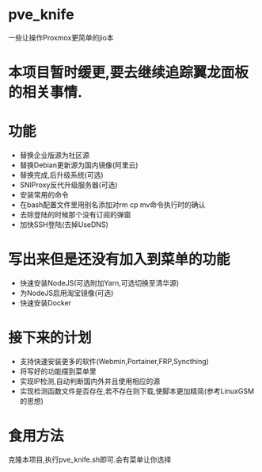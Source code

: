 # pve_knife
一些让操作Proxmox更简单的jio本
# 本项目暂时缓更,要去继续追踪翼龙面板的相关事情.

# 功能
* 替换企业版源为社区源  
* 替换Debian更新源为国内镜像(阿里云)  
* 替换完成,后升级系统(可选)  
* SNIProxy反代升级服务器(可选)  
* 安装常用的命令  
* 在bash配置文件里用别名添加对rm cp mv命令执行时的确认  
* 去除登陆的时候那个没有订阅的弹窗  
* 加快SSH登陆(去掉UseDNS)  

# 写出来但是还没有加入到菜单的功能 
* 快速安装NodeJS(可选附加Yarn,可选切换至清华源) 
* 为NodeJS启用淘宝镜像(可选)
* 快速安装Docker

# 接下来的计划
* 支持快速安装更多的软件(Webmin,Portainer,FRP,Syncthing)
* 将写好的功能摆到菜单里
* 实现IP检测,自动判断国内外并且使用相应的源
* 实现检测函数文件是否存在,若不存在则下载,使脚本更加精简(参考LinuxGSM的思想)

# 食用方法
克隆本项目,执行pve_knife.sh即可.会有菜单让你选择
